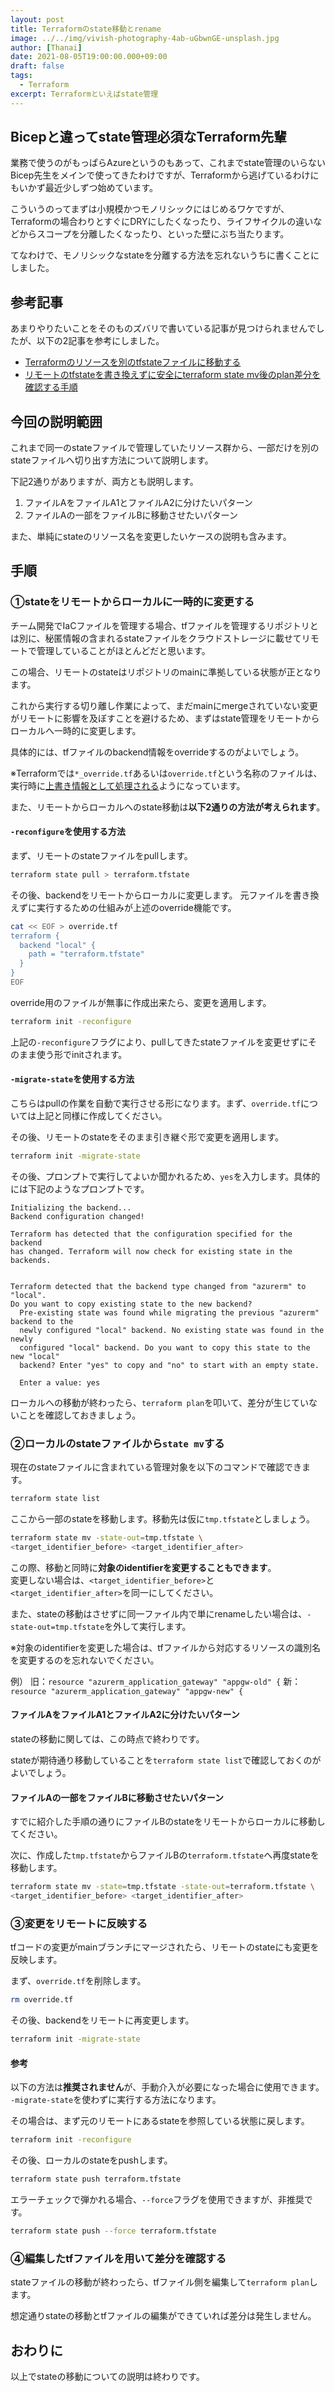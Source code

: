 ```yaml
---
layout: post
title: Terraformのstate移動とrename
image: ../../img/vivish-photography-4ab-uGbwnGE-unsplash.jpg
author: [Thanai]
date: 2021-08-05T19:00:00.000+09:00
draft: false
tags:
  - Terraform
excerpt: Terraformといえばstate管理
---
```


## Bicepと違ってstate管理必須なTerraform先輩

業務で使うのがもっぱらAzureというのもあって、これまでstate管理のいらないBicep先生をメインで使ってきたわけですが、Terraformから逃げているわけにもいかず最近少しずつ始めています。

こういうのってまずは小規模かつモノリシックにはじめるワケですが、Terraformの場合わりとすぐにDRYにしたくなったり、ライフサイクルの違いなどからスコープを分離したくなったり、といった壁にぶち当たります。

てなわけで、モノリシックなstateを分離する方法を忘れないうちに書くことにしました。

## 参考記事

あまりやりたいことをそのものズバリで書いている記事が見つけられませんでしたが、以下の2記事を参考にしました。

- [Terraformのリソースを別のtfstateファイルに移動する](https://www.karakaram.com/moving-terraform-resources-to-another-tfstate-file/)
- [リモートのtfstateを書き換えずに安全にterraform state mv後のplan差分を確認する手順](https://qiita.com/minamijoyo/items/b4d70787556c83f289e7)

## 今回の説明範囲

これまで同一のstateファイルで管理していたリソース群から、一部だけを別のstateファイルへ切り出す方法について説明します。

下記2通りがありますが、両方とも説明します。

1. ファイルAをファイルA1とファイルA2に分けたいパターン
1. ファイルAの一部をファイルBに移動させたいパターン

また、単純にstateのリソース名を変更したいケースの説明も含みます。

## 手順

### ①stateをリモートからローカルに一時的に変更する

チーム開発でIaCファイルを管理する場合、tfファイルを管理するリポジトリとは別に、秘匿情報の含まれるstateファイルをクラウドストレージに載せてリモートで管理していることがほとんどだと思います。

この場合、リモートのstateはリポジトリのmainに準拠している状態が正となります。

これから実行する切り離し作業によって、まだmainにmergeされていない変更がリモートに影響を及ぼすことを避けるため、まずはstate管理をリモートからローカルへ一時的に変更します。

具体的には、tfファイルのbackend情報をoverrideするのがよいでしょう。

※Terraformでは`*_override.tf`あるいは`override.tf`という名称のファイルは、実行時に[上書き情報として処理される][1]ようになっています。

[1]: https://www.terraform.io/docs/language/files/override.html

また、リモートからローカルへのstate移動は**以下2通りの方法が考えられます**。

#### `-reconfigure`を使用する方法

まず、リモートのstateファイルをpullします。

```sh
terraform state pull > terraform.tfstate
```

その後、backendをリモートからローカルに変更します。
元ファイルを書き換えずに実行するための仕組みが上述のoverride機能です。

```sh
cat << EOF > override.tf
terraform {
  backend "local" {
    path = "terraform.tfstate"
  }
}
EOF
```

override用のファイルが無事に作成出来たら、変更を適用します。

```sh
terraform init -reconfigure
```

上記の`-reconfigure`フラグにより、pullしてきたstateファイルを変更せずにそのまま使う形でinitされます。

#### `-migrate-state`を使用する方法

こちらはpullの作業を自動で実行させる形になります。まず、`override.tf`については上記と同様に作成してください。

その後、リモートのstateをそのまま引き継ぐ形で変更を適用します。

```sh
terraform init -migrate-state
```

その後、プロンプトで実行してよいか聞かれるため、`yes`を入力します。具体的には下記のようなプロンプトです。

```
Initializing the backend...
Backend configuration changed!

Terraform has detected that the configuration specified for the backend
has changed. Terraform will now check for existing state in the backends.


Terraform detected that the backend type changed from "azurerm" to "local".
Do you want to copy existing state to the new backend?
  Pre-existing state was found while migrating the previous "azurerm" backend to the
  newly configured "local" backend. No existing state was found in the newly
  configured "local" backend. Do you want to copy this state to the new "local"
  backend? Enter "yes" to copy and "no" to start with an empty state.

  Enter a value: yes
```

ローカルへの移動が終わったら、`terraform plan`を叩いて、差分が生じていないことを確認しておきましょう。

### ②ローカルのstateファイルから`state mv`する

現在のstateファイルに含まれている管理対象を以下のコマンドで確認できます。

```sh
terraform state list
```

ここから一部のstateを移動します。移動先は仮に`tmp.tfstate`としましょう。

```sh
terraform state mv -state-out=tmp.tfstate \
<target_identifier_before> <target_identifier_after>
```

この際、移動と同時に**対象のidentifierを変更することもできます**。  
変更しない場合は、`<target_identifier_before>`と`<target_identifier_after>`を同一にしてください。

また、stateの移動はさせずに同一ファイル内で単にrenameしたい場合は、`-state-out=tmp.tfstate`を外して実行します。

※対象のidentifierを変更した場合は、tfファイルから対応するリソースの識別名を変更するのを忘れないでください。

例）
旧：`resource "azurerm_application_gateway" "appgw-old" {`
新：`resource "azurerm_application_gateway" "appgw-new" {`

#### ファイルAをファイルA1とファイルA2に分けたいパターン

stateの移動に関しては、この時点で終わりです。

stateが期待通り移動していることを`terraform state list`で確認しておくのがよいでしょう。

#### ファイルAの一部をファイルBに移動させたいパターン

すでに紹介した手順の通りにファイルBのstateをリモートからローカルに移動してください。

次に、作成した`tmp.tfstate`からファイルBの`terraform.tfstate`へ再度stateを移動します。

```sh
terraform state mv -state=tmp.tfstate -state-out=terraform.tfstate \
<target_identifier_before> <target_identifier_after>
```

### ③変更をリモートに反映する

tfコードの変更がmainブランチにマージされたら、リモートのstateにも変更を反映します。

まず、`override.tf`を削除します。

```sh
rm override.tf
```

その後、backendをリモートに再変更します。

```sh
terraform init -migrate-state
```

#### 参考

以下の方法は**推奨されません**が、手動介入が必要になった場合に使用できます。  
`-migrate-state`を使わずに実行する方法になります。

その場合は、まず元のリモートにあるstateを参照している状態に戻します。

```sh
terraform init -reconfigure
```

その後、ローカルのstateをpushします。

```sh
terraform state push terraform.tfstate
```

エラーチェックで弾かれる場合、`--force`フラグを使用できますが、非推奨です。

```sh
terraform state push --force terraform.tfstate
```

### ④編集したtfファイルを用いて差分を確認する

stateファイルの移動が終わったら、tfファイル側を編集して`terraform plan`します。

想定通りstateの移動とtfファイルの編集ができていれば差分は発生しません。

## おわりに

以上でstateの移動についての説明は終わりです。
